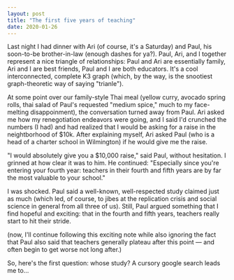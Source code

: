 ```yaml
---
layout: post
title: "The first five years of teaching"
date: 2020-01-26
---
```


Last night I had dinner with Ari (of course, it's a Saturday) and Paul, his soon-to-be brother-in-law (enough dashes for ya?). Paul, Ari, and I together represent a nice triangle of relationships: Paul and Ari are essentially family, Ari and I are best friends, Paul and I are both educators. It's a cool interconnected, complete K3 graph (which, by the way, is the snootiest graph-theoretic way of saying "trianle").

At some point over our family-style Thai meal (yellow curry, avocado spring rolls, thai salad of Paul's requested "medium spice," much to my face-melting disappoinment), the conversation turned away from Paul. Ari asked me how my renegotiation endeavors were going, and I said I'd crunched the numbers (I had) and had realized that I would be asking for a raise in the neightborhood of $10k. After explaining myself, Ari asked Paul (who is a head of a charter school in Wilmington) if he would give me the raise.

"I would absolutely give you a $10,000 raise," said Paul, without hesitation. I grinned at how clear it was to him. He continued: "Especially since you're entering your fourth year: teachers in their fourth and fifth years are by far the most valuable to your school."

I was shocked. Paul said a well-known, well-respected study claimed just as much (which led, of course, to jibes at the replication crisis and social science in general from all three of us). Still, Paul argued something that I find hopeful and exciting: that in the fourth and fifth years, teachers really start to hit their stride.

(now, I'll continue following this exciting note while also ignoring the fact that Paul also said that teachers generally plateau after this point — and often begin to get worse not long after.)

So, here's the first question: whose study? A cursory google search leads me to...